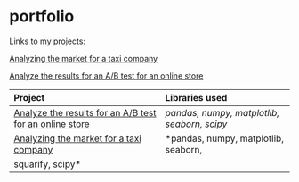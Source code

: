 # portfolio
Links to my projects:

[Analyzing the market for a taxi company](https://github.com/yurikoretskiy/taxi_market_research/blob/main/taxi_market_research.ipynb)

[Analyze the results for an A/B test for an online store](https://github.com/yurikoretskiy/ab_test_online_shop)


| Project | Libraries used | 
| :---------------------- | :---------------------- |
| [Analyze the results for an A/B test for an online store](https://github.com/yurikoretskiy/ab_test_online_shop)| *pandas, numpy, matplotlib, seaborn, scipy* |
| [Analyzing the market for a taxi company](https://github.com/yurikoretskiy/taxi_market_research/blob/main/taxi_market_research.ipynb) | *pandas, numpy, matplotlib, seaborn, 
squarify, scipy* |
